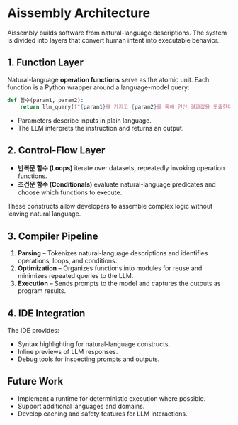 # Aissembly Architecture

Aissembly builds software from natural-language descriptions. The system is divided into layers that convert human intent into executable behavior.

## 1. Function Layer

Natural-language **operation functions** serve as the atomic unit. Each function is a Python wrapper around a language-model query:

```python
def 함수(param1, param2):
    return llm_query(f"{param1}을 가지고 {param2}를 통해 연산 결과값을 도출한다.")
```

- Parameters describe inputs in plain language.
- The LLM interprets the instruction and returns an output.

## 2. Control-Flow Layer

- **반복문 함수 (Loops)** iterate over datasets, repeatedly invoking operation functions.
- **조건문 함수 (Conditionals)** evaluate natural-language predicates and choose which functions to execute.

These constructs allow developers to assemble complex logic without leaving natural language.

## 3. Compiler Pipeline

1. **Parsing** – Tokenizes natural-language descriptions and identifies operations, loops, and conditions.
2. **Optimization** – Organizes functions into modules for reuse and minimizes repeated queries to the LLM.
3. **Execution** – Sends prompts to the model and captures the outputs as program results.

## 4. IDE Integration

The IDE provides:

- Syntax highlighting for natural-language constructs.
- Inline previews of LLM responses.
- Debug tools for inspecting prompts and outputs.

## Future Work

- Implement a runtime for deterministic execution where possible.
- Support additional languages and domains.
- Develop caching and safety features for LLM interactions.

